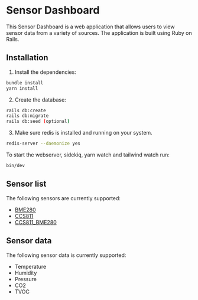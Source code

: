 # Sensor Dashboard
This Sensor Dashboard is a web application that allows users to view sensor data from a variety of sources. The application is built using Ruby on Rails.

## Installation
1. Install the dependencies:
```bash
bundle install
yarn install
```

2. Create the database:
```bash
rails db:create
rails db:migrate
rails db:seed (optional)
```

3. Make sure redis is installed and running on your system.
```bash
redis-server --daemonize yes
```

To start the webserver, sidekiq, yarn watch and tailwind watch run:
```bash
bin/dev
```

## Sensor list
The following sensors are currently supported:
- [BME280](https://www.adafruit.com/product/2652)
- [CCS811](https://www.adafruit.com/product/3566)
- [CCS811_BME280](https://www.bastelgarage.ch/ccs811-bme280-co2-air-quality-umwelt-sensor)

## Sensor data
The following sensor data is currently supported:
- Temperature
- Humidity
- Pressure
- CO2
- TVOC
